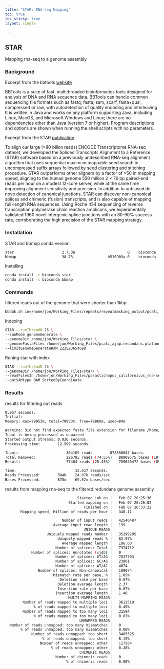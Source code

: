 ```yaml
---
title: "STAR: RNA-seq Mapping"
toc: true
toc_sticky: true
layout: single

---
```


## STAR

Mapping rna-seq to a genome assembly

### Background

Excerpt from the bbtools [website](https://jgi.doe.gov/data-and-tools/bbtools/)

BBTools is a suite of fast, multithreaded bioinformatics tools designed for analysis of DNA and RNA sequence data. BBTools can handle common sequencing file formats such as fastq, fasta, sam, scarf, fasta+qual, compressed or raw, with autodetection of quality encoding and interleaving. It is written in Java and works on any platform supporting Java, including Linux, MacOS, and Microsoft Windows and Linux; there are no dependencies other than Java (version 7 or higher). Program descriptions and options are shown when running the shell scripts with no parameters.

Excerpt from the STAR [publication](https://www.ncbi.nlm.nih.gov/pubmed/23104886)

To align our large (>80 billon reads) ENCODE Transcriptome RNA-seq dataset, we developed the Spliced Transcripts Alignment to a Reference (STAR) software based on a previously undescribed RNA-seq alignment algorithm that uses sequential maximum mappable seed search in uncompressed suffix arrays followed by seed clustering and stitching procedure. STAR outperforms other aligners by a factor of >50 in mapping speed, aligning to the human genome 550 million 2 × 76 bp paired-end reads per hour on a modest 12-core server, while at the same time improving alignment sensitivity and precision. In addition to unbiased de novo detection of canonical junctions, STAR can discover non-canonical splices and chimeric (fusion) transcripts, and is also capable of mapping full-length RNA sequences. Using Roche 454 sequencing of reverse transcription polymerase chain reaction amplicons, we experimentally validated 1960 novel intergenic splice junctions with an 80-90% success rate, corroborating the high precision of the STAR mapping strategy.

### Installation

STAR and bbmap conda version
```bash
star                      2.7.3a                        0    bioconda
bbmap                     38.73                h516909a_0    bioconda
```

Installing
```bash
conda install -c bioconda star 
conda install -c bioconda bbmap 
```

### Commands

filtered reads out of the genome that were shorter than 1kbp
```bash
bbduk.sh in=/home/jon/Working_Files/repeats/repeatmasking_output/pcali_ajap.redundans.platanus.fa.masked out=pcali_ajap.redundans.platanus.masked.filter-1k.fa minlen=1000
```

Indexing
```bash
STAR --runThreadN 75 \
--runMode genomeGenerate \
--genomeDir /home/jon/Working_Files/star \
--genomeFastaFiles /home/jon/Working_Files/pcali_ajap.redundans.platanus.masked.filter-1k.fa \
--limitGenomeGenerateRAM 223523654698
```

Runing star with index
```bash
STAR --runThreadN 75 \
--genomeDir /home/jon/Working_Files/star/ \
--readFilesIn /home/jon/Working_Files/parastichopus_californicus_rna-seq/SRR1139198_1.trim.fq,/home/jon/Working_Files/parastichopus_californicus_rna-seq/SRR1695477_1.trim.maq15.fq /home/jon/Working_Files/parastichopus_californicus_rna-seq/SRR1139198_2.trim.fq,/home/jon/Working_Files/parastichopus_californicus_rna-seq/SRR1695477_2.trim.maq15.fq \
--outSAMtype BAM SortedByCoordinate 
```


### Results

results for filtering out reads
```bash
0.057 seconds.
Initial:
Memory: max=78953m, total=78953m, free=78869m, used=84m

Warning: Did not find expected fasta file extension for filename /home/jon/Working_Files/repeats/repeatmasking_output/pcali_ajap.redundans.platanus.fa.masked
Input is being processed as unpaired
Started output streams:	0.036 seconds.
Processing time:   		12.599 seconds.

Input:                  	304189 reads 		878550047 bases.
Total Removed:          	226785 reads (74.55%) 	88909575 bases (10.12%)
Result:                 	77404 reads (25.45%) 	789640472 bases (89.88%)

Time:                         	12.637 seconds.
Reads Processed:        304k 	24.07k reads/sec
Bases Processed:        878m 	69.52m bases/sec
```

results from mapping rna-seq to the filtered redundans genome assembly
```bash
                                 Started job on |	Feb 07 20:25:36
                             Started mapping on |	Feb 07 20:26:02
                                    Finished on |	Feb 07 20:33:22
       Mapping speed, Million of reads per hour |	348.11

                          Number of input reads |	42546497
                      Average input read length |	199
                                    UNIQUE READS:
                   Uniquely mapped reads number |	35299295
                        Uniquely mapped reads % |	82.97%
                          Average mapped length |	196.00
                       Number of splices: Total |	7974712
            Number of splices: Annotated (sjdb) |	0
                       Number of splices: GT/AG |	7837703
                       Number of splices: GC/AG |	23861
                       Number of splices: AT/AC |	4074
               Number of splices: Non-canonical |	109074
                      Mismatch rate per base, % |	1.05%
                         Deletion rate per base |	0.07%
                        Deletion average length |	2.37
                        Insertion rate per base |	0.07%
                       Insertion average length |	1.48
                             MULTI-MAPPING READS:
        Number of reads mapped to multiple loci |	3612519
             % of reads mapped to multiple loci |	8.49%
        Number of reads mapped to too many loci |	31594
             % of reads mapped to too many loci |	0.07%
                                  UNMAPPED READS:
  Number of reads unmapped: too many mismatches |	0
       % of reads unmapped: too many mismatches |	0.00%
            Number of reads unmapped: too short |	3485525
                 % of reads unmapped: too short |	8.19%
                Number of reads unmapped: other |	117564
                     % of reads unmapped: other |	0.28%
                                  CHIMERIC READS:
                       Number of chimeric reads |	0
                            % of chimeric reads |	0.00%
```